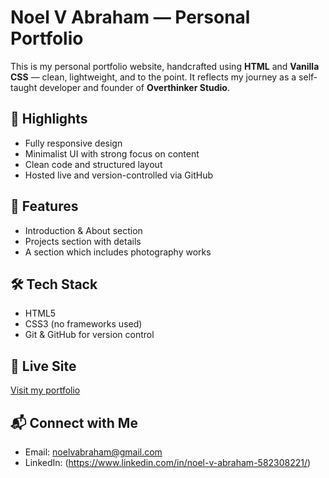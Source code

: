 # Noel V Abraham — Personal Portfolio

This is my personal portfolio website, handcrafted using **HTML** and **Vanilla CSS** — clean, lightweight, and to the point. It reflects my journey as a self-taught developer and founder of **Overthinker Studio**.

## 🌟 Highlights
- Fully responsive design
- Minimalist UI with strong focus on content
- Clean code and structured layout
- Hosted live and version-controlled via GitHub

## 📁 Features
- Introduction & About section
- Projects section with details
- A section which includes photography works

## 🛠️ Tech Stack
- HTML5
- CSS3 (no frameworks used)
- Git & GitHub for version control
  

## 🔗 Live Site
[Visit my portfolio](https://noel-v-a.netlify.app/)


## 📬 Connect with Me
- Email: noelvabraham@gmail.com
- LinkedIn: (https://www.linkedin.com/in/noel-v-abraham-582308221/)
